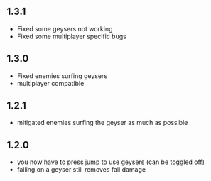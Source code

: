 ## 1.3.1
* Fixed some geysers not working
* Fixed some multiplayer specific bugs

## 1.3.0
* Fixed enemies surfing geysers
* multiplayer compatible

## 1.2.1
* mitigated enemies surfing the geyser as much as possible

## 1.2.0
* you now have to press jump to use geysers (can be toggled off)
* falling on a geyser still removes fall damage